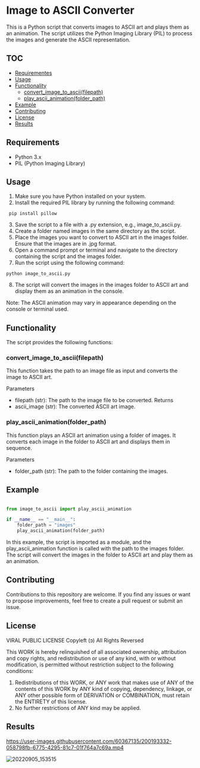 # Image to ASCII Converter

This is a Python script that converts images to ASCII art and plays them as an animation. The script utilizes the Python Imaging Library (PIL) to process the images and generate the ASCII representation.

## TOC
<!--ts-->
   * [Requirementes](#Requirements)
   * [Usage](#Usage)
   * [Functionality](#Functionality)
      * [convert_image_to_ascii(filepath)](#convert_image_to_ascii(filepath))
      * [play_ascii_animation(folder_path)](#play_ascii_animation(folder_path))
   * [Example](#Example)
   * [Contributing](#Contributing)
   * [License](#License)
   * [Results](#Results)
<!--te-->

## Requirements
- Python 3.x
- PIL (Python Imaging Library)

## Usage
1. Make sure you have Python installed on your system.
2. Install the required PIL library by running the following command:
```
 pip install pillow
```
3. Save the script to a file with a .py extension, e.g., image_to_ascii.py.
4. Create a folder named images in the same directory as the script.
5. Place the images you want to convert to ASCII art in the images folder. Ensure that the images are in .jpg format.
6. Open a command prompt or terminal and navigate to the directory containing the script and the images folder.
7. Run the script using the following command:
```
python image_to_ascii.py
```
8. The script will convert the images in the images folder to ASCII art and display them as an animation in the console.

Note: The ASCII animation may vary in appearance depending on the console or terminal used.

## Functionality

The script provides the following functions:

### convert_image_to_ascii(filepath)
This function takes the path to an image file as input and converts the image to ASCII art.

Parameters
- filepath (str): The path to the image file to be converted.
Returns
- ascii_image (str): The converted ASCII art image.

### play_ascii_animation(folder_path)

This function plays an ASCII art animation using a folder of images. It converts each image in the folder to ASCII art and displays them in sequence.

Parameters
- folder_path (str): The path to the folder containing the images.

## Example

```python

from image_to_ascii import play_ascii_animation

if __name__ == "__main__":
    folder_path = "images"
    play_ascii_animation(folder_path)

```
In this example, the script is imported as a module, and the play_ascii_animation function is called with the path to the images folder. The script will convert the images in the folder to ASCII art and play them as an animation.

## Contributing
Contributions to this repository are welcome. If you find any issues or want to propose improvements, feel free to create a pull request or submit an issue.


## License
VIRAL PUBLIC LICENSE
Copyleft (ɔ) All Rights Reversed

This WORK is hereby relinquished of all associated ownership, attribution and copy rights, and redistribution or use of any kind, with or without modification, is permitted without restriction subject to the following conditions:

1. Redistributions of this WORK, or ANY work that makes use of ANY of the contents of this WORK by ANY kind of copying, dependency, linkage, or ANY other possible form of DERIVATION or COMBINATION, must retain the ENTIRETY of this license.
2. No further restrictions of ANY kind may be applied.


## Results

https://user-images.githubusercontent.com/60367135/200193332-058798fb-6775-4295-81c7-01f764a7c69a.mp4

![20220905_153515](https://user-images.githubusercontent.com/60367135/200193368-dc2675c5-15b1-40dc-993a-2855636d33e6.jpg)